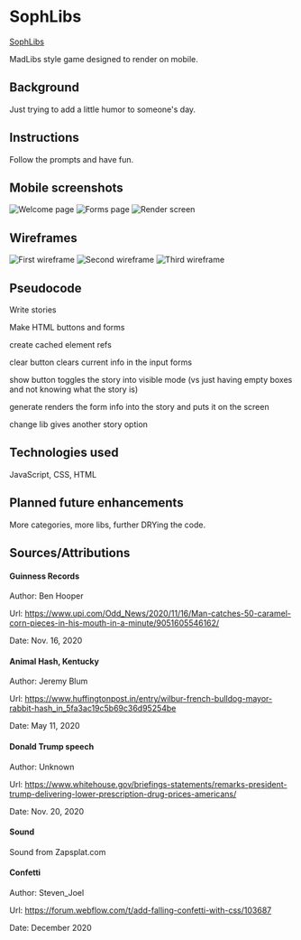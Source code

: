 # SophLibs

[SophLibs](https://happy-goldfish.surge.sh)

MadLibs style game designed to render on mobile.

## Background

Just trying to add a little humor to someone's day.

## Instructions

Follow the prompts and have fun.

## Mobile screenshots

![Welcome page](https://imgur.com/Jf0CfKD.png)
![Forms page](https://imgur.com/6mUpOM2.png)
![Render screen](https://imgur.com/4SMLQgi.png)


## Wireframes

![First wireframe](https://imgur.com/YYxd04y.png)
![Second wireframe](https://imgur.com/OnNQ4RL.png)
![Third wireframe](https://imgur.com/MwIFAFn.png)

## Pseudocode

Write stories

Make HTML buttons and forms

create cached element refs

clear button clears current info in the input forms

show button toggles the story into visible mode (vs just having empty boxes and not knowing what the story is)

generate renders the form info into the story and puts it on the screen 

change lib gives another story option

## Technologies used 

JavaScript, CSS, HTML


## Planned future enhancements

More categories, more libs, further DRYing the code. 


## Sources/Attributions

#### Guinness Records
Author: Ben Hooper

Url: https://www.upi.com/Odd_News/2020/11/16/Man-catches-50-caramel-corn-pieces-in-his-mouth-in-a-minute/9051605546162/

Date: Nov. 16, 2020

#### Animal Hash, Kentucky
Author: Jeremy Blum

Url: https://www.huffingtonpost.in/entry/wilbur-french-bulldog-mayor-rabbit-hash_in_5fa3ac19c5b69c36d95254be

Date: May 11, 2020

#### Donald Trump speech
Author: Unknown

Url: https://www.whitehouse.gov/briefings-statements/remarks-president-trump-delivering-lower-prescription-drug-prices-americans/

Date: Nov. 20, 2020

#### Sound
Sound from Zapsplat.com

#### Confetti
Author: Steven_Joel

Url: https://forum.webflow.com/t/add-falling-confetti-with-css/103687

Date: December 2020